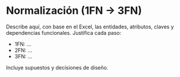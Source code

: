 # Normalización (1FN → 3FN)

Describe aquí, con base en el Excel, las entidades, atributos, claves y dependencias funcionales. Justifica cada paso:
- 1FN: ...
- 2FN: ...
- 3FN: ...

Incluye supuestos y decisiones de diseño.
